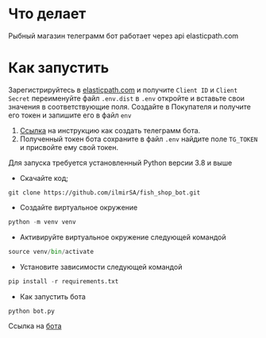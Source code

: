 # Что делает
Рыбный магазин телеграмм бот работает через api elasticpath.com

  
  

# Как запустить
Зарегистрируйтесь в [elasticpath.com](https://euwest.cm.elasticpath.com/) и получите `Client ID` и `Client Secret` переименуйте файл `.env.dist` в  `.env`  откройте и вставьте свои значения в
 соответствующие поля.
Создайте в Покупателя и получите его токен и запишите его в файл `env`
1.  [Ссылка](https://lifehacker.ru/kak-sozdat-bota-v-telegram/) на инструкцию как создать телеграмм бота.
2.  Полученный токен бота сохраните в файл `.env` найдите поле `TG_TOKEN` и присвойте ему свой токен.

Для запуска требуется установленный Python версии 3.8 и выше 

  

- Скачайте код;
```
git clone https://github.com/ilmirSA/fish_shop_bot.git
```
- Создайте виртуальное окружение 
```python
python -m venv venv
 ```
- Активируйте виртуальное окружение следующей командой 
 ```python
 source venv/bin/activate
```
- Установите зависимости следующей командой 
```python
pip install -r requirements.txt
```
- Как запустить бота
```python
python bot.py
```
Ссылка на [бота](https://t.me/fishmagazinbot) 








